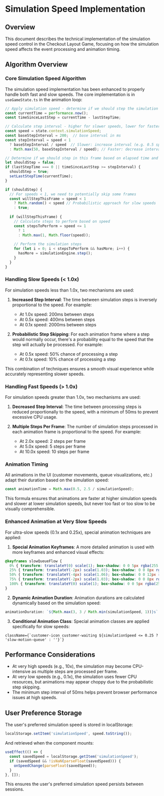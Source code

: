 # Simulation Speed Implementation

## Overview
This document describes the technical implementation of the simulation speed control in the Checkout Layout Game, focusing on how the simulation speed affects the event processing and animation timing.

## Algorithm Overview

### Core Simulation Speed Algorithm

The simulation speed implementation has been enhanced to properly handle both fast and slow speeds. The core implementation is in `useGameState.ts` in the animation loop:

```typescript
// Apply simulation speed - determine if we should step the simulation in this frame
const currentTime = performance.now();
const timeSinceLastStep = currentTime - lastStepTime;

// Calculate step interval - higher for slower speeds, lower for faster speeds
const speed = state.context.simulationSpeed;
const baseStepInterval = 200;  // base interval in ms
const stepInterval = speed < 1 
  ? baseStepInterval / speed  // Slower: increase interval (e.g. 0.5 speed = 400ms interval)
  : Math.max(50, baseStepInterval / speed); // Faster: decrease interval with a min of 50ms

// Determine if we should step in this frame based on elapsed time and speed
let shouldStep = false;
if (lastStepTime === 0 || timeSinceLastStep >= stepInterval) {
  shouldStep = true;
  setLastStepTime(currentTime);
}

if (shouldStep) {
  // For speeds < 1, we need to potentially skip some frames
  const willStepThisFrame = speed < 1 
    ? Math.random() < speed // Probabilistic approach for slow speeds
    : true;
    
  if (willStepThisFrame) {
    // Calculate steps to perform based on speed
    const stepsToPerform = speed <= 1 
      ? 1 
      : Math.max(1, Math.floor(speed));
    
    // Perform the simulation steps
    for (let i = 0; i < stepsToPerform && hasMore; i++) {
      hasMore = simulationEngine.step();
    }
  }
}
```

### Handling Slow Speeds (< 1.0x)

For simulation speeds less than 1.0x, two mechanisms are used:

1. **Increased Step Interval**: The time between simulation steps is inversely proportional to the speed. For example:
   - At 1.0x speed: 200ms between steps
   - At 0.5x speed: 400ms between steps
   - At 0.1x speed: 2000ms between steps

2. **Probabilistic Step Skipping**: For each animation frame where a step would normally occur, there's a probability equal to the speed that the step will actually be processed. For example:
   - At 0.5x speed: 50% chance of processing a step
   - At 0.1x speed: 10% chance of processing a step

This combination of techniques ensures a smooth visual experience while accurately representing slower speeds.

### Handling Fast Speeds (> 1.0x)

For simulation speeds greater than 1.0x, two mechanisms are used:

1. **Decreased Step Interval**: The time between processing steps is reduced proportionally to the speed, with a minimum of 50ms to prevent excessive CPU usage.

2. **Multiple Steps Per Frame**: The number of simulation steps processed in each animation frame is proportional to the speed. For example:
   - At 2.0x speed: 2 steps per frame
   - At 5.0x speed: 5 steps per frame
   - At 10.0x speed: 10 steps per frame

### Animation Timing

All animations in the UI (customer movements, queue visualizations, etc.) adapt their duration based on the simulation speed:

```typescript
const animationTime = Math.max(0.5, 2.5 / simulationSpeed);
```

This formula ensures that animations are faster at higher simulation speeds and slower at lower simulation speeds, but never too fast or too slow to be visually comprehensible.

### Enhanced Animation at Very Slow Speeds

For ultra-slow speeds (0.1x and 0.25x), special animation techniques are applied:

1. **Special Animation Keyframes**: A more detailed animation is used with more keyframes and enhanced visual effects:

```css
@keyframes slowQueueFlow {
  0% { transform: translateY(0) scale(1); box-shadow: 0 0 5px rgba(255, 255, 255, 0.5); }
  25% { transform: translateY(-2px) scale(1.03); box-shadow: 0 0 8px rgba(255, 255, 255, 0.6); }
  50% { transform: translateY(-4px) scale(1.06); box-shadow: 0 0 12px rgba(255, 255, 255, 0.8); }
  75% { transform: translateY(-2px) scale(1.03); box-shadow: 0 0 8px rgba(255, 255, 255, 0.6); }
  100% { transform: translateY(0) scale(1); box-shadow: 0 0 5px rgba(255, 255, 255, 0.5); }
}
```

2. **Dynamic Animation Duration**: Animation durations are calculated dynamically based on the simulation speed:

```typescript
animationDuration: `${Math.max(3, 3 / Math.min(simulationSpeed, 1))}s`
```

3. **Conditional Animation Class**: Special animation classes are applied specifically for slow speeds:

```tsx
className={`customer-icon customer-waiting ${simulationSpeed <= 0.25 ? 'slow-motion-queue' : ''}`}
```

## Performance Considerations

- At very high speeds (e.g., 10x), the simulation may become CPU-intensive as multiple steps are processed per frame.
- At very low speeds (e.g., 0.1x), the simulation uses fewer CPU resources, but animations may appear choppy due to the probabilistic step skipping.
- The minimum step interval of 50ms helps prevent browser performance issues at high speeds.

## User Preference Storage

The user's preferred simulation speed is stored in localStorage:

```typescript
localStorage.setItem('simulationSpeed', speed.toString());
```

And retrieved when the component mounts:

```typescript
useEffect(() => {
  const savedSpeed = localStorage.getItem('simulationSpeed');
  if (savedSpeed && !isNaN(parseFloat(savedSpeed))) {
    onSpeedChange(parseFloat(savedSpeed));
  }
}, []);
```

This ensures the user's preferred simulation speed persists between sessions.

